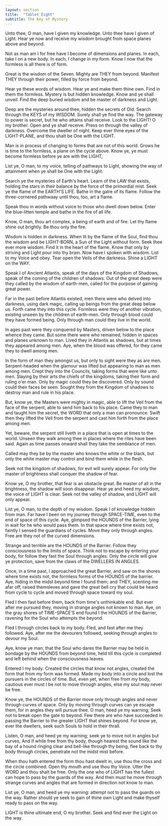 ```yaml
---
layout: section
title:  "Tablet Eight"
subtitle: The Key of Mystery
---
```


Unto thee, O man,
have I given my knowledge.
Unto thee have I given of Light.
Hear ye now and receive my wisdom
brought from space planes above and beyond.

Not as man am I
for free have I become of dimensions and planes.
In each, take I on a new body.
In each, I change in my form.
Know I now that the formless is all there is of form.

Great is the wisdom of the Seven.
Mighty are THEY from beyond.
Manifest THEY through their power,
filled by force from beyond.

Hear ye these words of wisdom.
Hear ye and make them thine own.
Find in them the formless.
Mystery is but hidden knowledge.
Know and ye shall unveil.
Find the deep buried wisdom
and be master of darkness and Light.

Deep are the mysteries around thee,
hidden the secrets of Old.
Search through the KEYS of my WISDOM.
Surely shall ye find the way.
The gateway to power is secret,
but he who attains shall receive.
Look to the LIGHT! O my brother.
Open and ye shall receive.
Press on through the valley of darkness.
Overcome the dweller of night.
Keep ever thine eyes of the LIGHT-PLANE,
and thou shalt be One with the LIGHT.

Man is in process of changing
to forms that are not of this world.
Grows he is time to the formless,
a plane on the cycle above.
Know ye, ye must become formless
before ye are with the LIGHT,

List ye, O man, to my voice,
telling of pathways to Light,
showing the way of attainment
when ye shall be One with the Light.

Search ye the mysteries of Earth's heart.
Learn of the LAW that exists,
holding the stars in their balance
by the force of the primordial mist.
Seek ye the flame of the EARTH'S LIFE.
Bathe in the galre of its flame.
Follow the three-cornered pathwaay
until thou, too, art a flame.

Speak thou in words without voice
to those who dwell down below.
Enter the blue-litten temple
and bathe in the fire of all life.

Know, O man, thou art complex,
a being of earth and of fire.
Let thy flame shine out brightly.
Be thou only the fire.

Wisdom is hidden in darkness.
When lit by the flame of the Soul,
find thou the wisdom and be LIGHT-BORN,
a Sun of the Light without form.
Seek thee ever more wisdom.
Find it in the heart of the flame.
Know that only by striving
and Light pour into thy brain.
Now have I spoken with wisdom.
List to my Voice and obey.
Tear open the Veils of the darkness.
Shine a LIGHT on the WAY.

Speak I of Ancient Atlantis,
speak of the days
of the Kingdom of Shadows,
speak of the coming
of the children of shadows.
Out of the great deep were they called
by the wisdom of earth-men,
called for the purpose of gaining great power.

Far in the past before Atlantis existed,
men there were who delved into darkness,
using dark magic, calling up beings
from the great deep below us.
Forth came they into this cycle.
Formless were they of another vibration,
existing unseen by the children of earth-men.
Only through blood could they have formed being.
Only through man could they live in the world.

In ages past were they conquered by Masters,
driven below to the place whence they came.
But some there were who remained,
hidden in spaces and planes unknown to man.
Lived they in Atlantis as shadows,
but at times they appeared among men.
Aye, when the blood was offered,
for they came they to dwell among men.

In the form of man they amongst us,
but only to sight were they as are men.
Serpent-headed when the glamour was lifted
but appearing to man as men among men.
Crept they into the Councils,
taking forms that were like unto men.
Slaying by their arts
the chiefs of the kingdoms,
taking their form and ruling o'er man.
Only by magic could they be discovered.
Only by sound could their faces be seen.
Sought they from the Kingdom of shadows
to destroy man and rule in his place.

But, know ye, the Masters were mighty in magic,
able to lift the Veil from the face of the serpent,
able to send him back to his place.
Came they to man and taught him the secret,
the WORD that only a man can pronounce.
Swift then they lifted the Veil from the serpent
and cast him forth from the place among men.

Yet, beware, the serpent still liveth
in a place that is open at times to the world.
Unseen they walk among thee
in places where the rites have been said.
Again as time passes onward
shall they take the semblance of men.

Called may they be by the master
who knows the white or the black,
but only the white master may control
and bind them while in the flesh.

Seek not the kingdom of shadows,
for evil will surely appear.
For only the master of brightness
shall conquer the shadow of fear.

Know ye, O my brother,
that fear is an obstacle great.
Be master of all in the brightness,
the shadow will soon disappear.
Hear ye and heed my wisdom,
the voice of LIGHT is clear.
Seek not the valley of shadow,
and LIGHT will only appear.

List ye, O man,
to the depth of my wisdom.
Speak I of knowledge hidden from man.
Far have I been
on my journey through SPACE-TIME,
even to the end of space of this cycle.
Aye, glimpsed the HOUNDS of the Barrier,
lying in wait for he who would pass them.
In that space where time exists not,
faintly I sensed the guardians of cycles.
Move they only through angles.
Free are they not of the curved dimensions.

Strange and terrible
are the HOUNDS of the Barrier.
Follow they consciousness to the limits of space.
Think not to escape by entering your body,
for follow they fast the Soul through angles.
Only the circle will give ye protection,
save from the claws
of the DWELLERS IN ANGLES.

Once, in a time past,
I approached the great Barrier,
and saw on the shores where time exists not,
the formless forms
of the HOUNDS of the barrier.
Aye, hiding in the midst beyond time I found them;
and THEY, scenting me afar off,
raised themsleves and gave the great bell cry
that could be heard from cycle to cycle
and moved through space toward my soul.

Fled I then fast before them,
back from time's unthinkable end.
But ever after me pursued they,
moving in strange angles not known to man.
Aye, on the gray shores of TIME-SPACE'S end
found I the HOUNDS of the Barrier,
ravening for the Soul
who attempts the beyond.

Fled I through circles back to my body.
Fled, and fast after me they followed.
Aye, after me the devourers followed,
seeking through angles to devour my Soul.

Aye, know ye man,
that the Soul who dares the Barrier
may be held in bondage
by the HOUNDS from beyond time,
held till this cycle is completed
and left behind
when the consciousness leaves.

Entered I my body.
Created the circles that know not angles,
created the form
that from my form was formed.
Made my body into a circle
and lost the pursuers in the circles of time.
But, even yet, when free from my body,
cautious ever must I be
not to move through angles,
else my soul may never be free.

Know ye, the HOUNDS of the Barrier
move only through angles
and never through curves of space.
Only by moving through curves
can ye escape them,
for in angles they will pursue thee.
O man, heed ye my warning;
Seek not to break open
the gate to beyond.
Few there are
who have succeeded in passing the Barrier
to the greater LIGHT that shines beyond.
For know ye, ever the dwellers,
seek such Souls to hold in their thrall.

Listen, O man, and heed ye my warning;
seek ye to move not in angles but curves,
And if while free from thy body,
though hearest the sound like the bay of a hound
ringing clear and bell-like through thy being,
flee back to thy body through circles,
penetrate not the midst mist before.

When thou hath entered the form thou hast dwelt in,
use thou the cross and the circle combined.
Open thy mouth and use thou thy Voice.
Utter the WORD and thou shalt be free.
Only the one who of LIGHT has the fullest
can hope to pass by the guards of the way.
And then must he move
through strange curves and angles
that are formed in direction not know to man.

List ye, O man, and heed ye my warning:
attempt not to pass the guards on the way.
Rather should ye seek to gain of thine own Light
and make thyself ready to pass on the way.

LIGHT is thine ultimate end, O my brother.
Seek and find ever the Light on the way.

